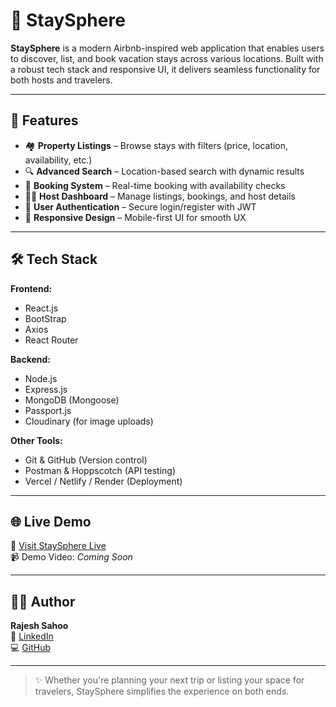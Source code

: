 # 🏡 StaySphere

**StaySphere** is a modern Airbnb-inspired web application that enables users to discover, list, and book vacation stays across various locations. Built with a robust tech stack and responsive UI, it delivers seamless functionality for both hosts and travelers.

---

## 🚀 Features

- 🏘️ **Property Listings** – Browse stays with filters (price, location, availability, etc.)
- 🔍 **Advanced Search** – Location-based search with dynamic results
- 🧾 **Booking System** – Real-time booking with availability checks
- 🧑‍💼 **Host Dashboard** – Manage listings, bookings, and host details
- 🔐 **User Authentication** – Secure login/register with JWT
- 📱 **Responsive Design** – Mobile-first UI for smooth UX

---

## 🛠️ Tech Stack

**Frontend:**
- React.js
- BootStrap
- Axios
- React Router

**Backend:**
- Node.js
- Express.js
- MongoDB (Mongoose)
- Passport.js
- Cloudinary (for image uploads)

**Other Tools:**
- Git & GitHub (Version control)
- Postman & Hoppscotch (API testing)
- Vercel / Netlify / Render (Deployment)

---


## 🌐 Live Demo

🔗 [Visit StaySphere Live](https://staysphere-2vev.onrender.com)  
📹 Demo Video: _Coming Soon_

---

## 🧑‍💻 Author

**Rajesh Sahoo**  
🔗 [LinkedIn](https://www.linkedin.com/in/rajeshsahoo14)  
💻 [GitHub](https://github.com/rajeshsahoo14)

---

> ✨ Whether you're planning your next trip or listing your space for travelers, StaySphere simplifies the experience on both ends.
